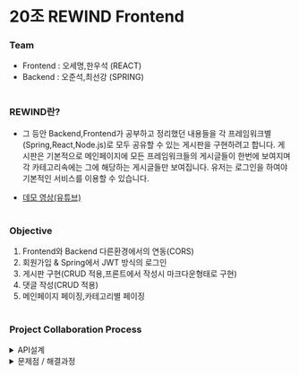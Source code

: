 # 20조 REWIND Frontend
### Team
+ Frontend : 오세명,한우석 (REACT)
+ Backend :  오준석,최선강 (SPRING)
<br><br>
### REWIND란?
+ 그 등안 Backend,Frontend가 공부하고 정리했던 내용들을 각 프레임워크별 (Spring,React,Node.js)로 모두 공유할 수 있는 게시판을 구현하려고 합니다. 게시판은 기본적으로 메인페이지에 모든 프레임워크들의 게시글들이 한번에 보여지며 각 카테고리속에는 그에 해당하는 게시글들만 보여집니다. 유저는 로그인을 하여야 기본적인 서비스를 이용할 수 있습니다.

+ [데모 영상(유튜브)](https://youtu.be/k1jPlPFCqfk)
<br><br>

### Objective

1.  Frontend와 Backend 다른환경에서의 연동(CORS)
2.  회원가입 & Spring에서 JWT 방식의 로그인
3.  게시판 구현(CRUD 적용,프론트에서 작성시 마크다운형태로 구현)
4.  댓글 작성(CRUD 적용)
5.  메인페이지 페이징,카테고리별 페이징
<br><br>

### Project Collaboration Process
<details markdown = "1">
<summary>
API설계
</summary>
 <div style="width:700px; margin: auto" >
<img src = "https://media.vlpt.us/images/junseokoo/post/cecb061f-ef1f-41d7-a2d5-2d467c8d8012/%EC%84%A4%EA%B3%84%201.PNG">
<img src = "https://media.vlpt.us/images/junseokoo/post/3532dbc5-1f09-46e5-ae68-faf89f669f73/%EC%84%A4%EA%B3%842.PNG">
<img src = "https://media.vlpt.us/images/junseokoo/post/a9e40ba8-9150-48c5-8096-5d1db26eadfe/%EC%84%A4%EA%B3%843.PNG">
<img src = "https://media.vlpt.us/images/junseokoo/post/364e0c2d-c5a1-4300-93b0-bcd28e80437e/%EC%84%A4%EA%B3%844.PNG">
<img src = "https://media.vlpt.us/images/junseokoo/post/651313d2-3303-4220-aae6-ae84b7fd6fed/%EC%84%A4%EA%B3%845.PNG">
<img src = "https://media.vlpt.us/images/junseokoo/post/ecfbc5db-0e59-426c-9536-1f2280fc0377/%EC%84%A4%EA%B3%846.PNG">
 </div></details>

<details markdown = "2">
<summary>
문제점 / 해결과정
</summary>

## 카카오 로그인
<div style="width: 700px; margin: 20px auto" >
<img src = "https://media.vlpt.us/images/junseokoo/post/2e4ee263-f81b-4144-9d54-4c58c6a2b57b/qwert.PNG">
</div>

+ 백엔드 강의에서 배웠던 강의의 내용을 기반으로 카카오 로그인 기능을 구현하려고 하였습니다. 백엔드 측에서 REST API 키를 받고 카카오 서비스 규약에 맞게 URI를 구성하여 링크를 만들면 유저는 해당 링크에 접속을 하여 카카오에서 선행적으로 로그인을 진행합니다. 카카오 로그인이
  성공적으로 완료되면 자동적으로 Redirection Link에 인가코드와 함께 `GET` 요청을 보내게 되고, 서버는 그 인가코드를 통하여 카카오 서비스에 재요청 후 Access token과 Refresh Token을 받아 클라이언트에 제공합니다.

+ 처음 기능을 구현할 때 프론트와 백엔드 모두는 단순히 서비스 구현 URI를 링크로 담은 엘리먼트를 만들면 된다는 생각을 하였습니다. 엘리먼트를 만들고 그 URI에 실제로 접속한 순간 JSON만 보여줄 뿐, 클라이언트의 스코프로부터 완전히 벗어났습니다. 해당 문제에 관하여 백엔드와 프론트엔드가 토의 결과
  백엔드에서의 서버사이드 렌더링 로직을 클라이언트와의 통신에도 적용하고 있다는 논리적 오류를 발견하였습니다. 이 문제를 발견한 후 클라이언트에서 인가코드를 직접 보내는 로직을 작성하였습니다.

+ 클라이언트 측에서 카카오 로그인 기능을 구현하기 위해서는 규약 URI에 접속하도록 컴포넌트를 구성해야하지만, Redirection URI를 클라이언트 측으로 바꾸어야 했습니다. 클라이언트에서 직접 인가 코드를 받게되고 이를 서버에 `GET`을 통하여 전송한다면 클라이언트의
  스코프를 벗어나지도 않고, 서버에서는 인가코드를 받은 것으로 정상적으로 카카오에 요청을 한 후 **응답을 통해 토큰을 내려줄 수 있기 때문입니다.**

+ 서버에 정상적으로 인가코드를 전송하였으나 서버에서 카카오로 요청을 보내는 과정 속에서 오류가 발생하였는데, 이는 기존에 카카오에 요청할 때 보내는 endpoint를 클라이언트의 주소로 맞춰야 하는 규칙을 지키지 않았기 때문입니다. 해당 부분을 클라이언트의 요청 URI로 바꾸어 요청한 결과 정상적으로 토큰이 발급되었고, 로그인을 구현하였습니다.

+ 카카오 로그인을 구현하면서 클라이언트와 서버 간의 커뮤니케이션 이슈를 겪었으며, 문제의 결정적인 원인은 강의에서 배운 내용으로만 소통을 하였기 때문이라는 생각을 가지게 되었습니다. 서버 사이드 렌더링과 REST API 통신은 엄연히 다른 경계에 속해있으므로, 다음 협업 때에는 어떤 기능을 이야기 할 때 어떤 맥락에서 이야기를 하고있는지 알아야겠다는 생각을 하였습니다.

## JWT 토큰 방식의 로그인 인증 구현
+ 토큰을 이용해 클라이언트가 인증된 유저임을 증명하는 로직은 기존 서버 세션에 저장하는 기능으로부터 관심사의 분리를 하기에 적합하였습니다. 서버는 토큰만을 디코딩하여 유저의 진실성 여부를 검증할 수 있으며, 클라이언트는 불필요한 재로그인 과정을 거치지 않고 서비스를 이용할 때마다 요청만 보내면 되기 때문입니다. 이번 프로젝트에서 백엔드와 프론트엔드는 최초 로그인 시 localStorage에 AccessToken을 저장한 후 로그인을 해야만 보여주는 서비스에 대해서 토큰을 헤더에 저장하여 요청을 보내기로 합의를 하여 로직을 작성하였습니다.
<div style="width: 650px; margin: 20px auto" >
<img src= "https://media.vlpt.us/images/junseokoo/post/8c49c470-c19c-47cb-9106-d7a219bcd33c/asdf.PNG">
<br></br>
<img src = "https://media.vlpt.us/images/junseokoo/post/639091d3-3006-4fcb-a88f-f95ebdb79d5e/asdfgh.PNG">
</div>

+ 정상적으로 로그인 로직을 구현하고 다른 기능을 구현하면서 클라이언트에서 새로고침을 해야하는 일이 생겼습니다. 여기에서 새로고침을 할 때마다 클라이언트에서 저장한 userState가 초기화된다는 문제를 겪었습니다. 단순 실수로 새로고침을 하였다고 하더라도 유저가 로그인했다는 정보가 사라져버리면 사용자경험 측면에서 많은 문제를 야기한다고 생각했습니다.

+ 이 문제에 관하여 클라이언트와 백엔드는 먼저 클라이언트 쪽에서 App이 초기화되어 실행될 때마다 localStorage에 토큰이 있으면, 그 토큰을 가지고 서버에 요청을 보내어 정상적인 유저인지 판별한 후, 맞다면 로그인 관련 정보를 보내기로 합의하였으며, 계획 대로 로직을 구현하여서 로그인 인증에 대한 안정성을 확보할 수 있었습니다.

+ 그러나 AccessToken의 유효시간이 다 되었을 때를 대비하기 위한 로직은 구현하지 못하였습니다. RefreshToken을 이용하여 AccessToken이 만료되었을 때 RefreshToken을 통해 갱신하는 방법이 대표적이라는 리서치를 하였으나, 이 문제를 인지할 때의 시점이 프로젝트 마감 기한에 임박한 시점이었습니다. 그래서 우선적으로 유효시간이 만료되었으면 재로그인을 처리하는 방향으로 로직을 구현하였습니다. 다음 프로젝트부터는 RefreshToken을 이용하여 로그인 관련 로직을 구현해보겠습니다.

## TeamWork
+ 이번에 처음으로 Frontend와 Backend가 협력하여 프로젝트를 진행해보았는데 저희조 같은경우는 우선적으로 `API설계`에 많은 시간을 투자했습니다. 이 과정 덕분에 오류 발생,수정,삭제부분이 생길시 다른조에 비해서 좀더 원활하게 진행이 되었다고 생각합니다. API설계의 중요성을 다시금 깨달았으며 매우 중요한 과정이란것을 알게 되었습니다.
그리고 Frontend와 Backend가 서로의 요구사항 및 변경사항을 당연히 모두가 100% 만족은 할 수 없었겠지만, `지속적인 소통`을 통해 서로의 만족을 채우려고 노력했던 Team이었다고 생각합니다.Frontend와 Backend의 `배려`가 너무 돋보이는 Team이었고 좋은 분위기 속에서 프로젝트를 진행하였기 때문에 목표 한 결과가 나왔다고 생각합니다.
</details>
